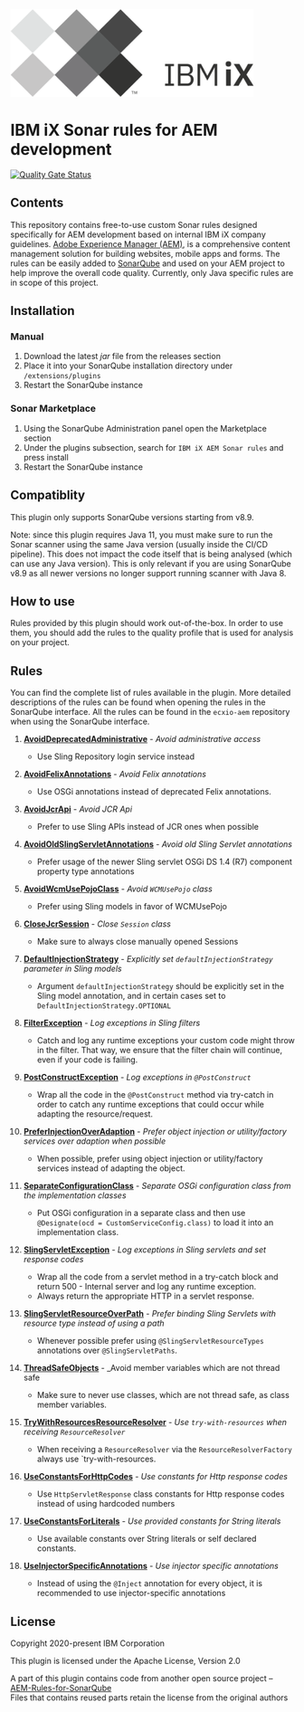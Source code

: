 [<img alt="IBM iX logo" height="155" src="assets/ibmix-logo.png" width="430"/>](https://www.ibm.com/services/ibmix)

# IBM iX Sonar rules for AEM development

[![Quality Gate Status](https://sonarcloud.io/api/project_badges/measure?project=ibmix-aem-sonar-rules&metric=alert_status)](https://sonarcloud.io/summary/new_code?id=ibmix-aem-sonar-rules)

## Contents
This repository contains free-to-use custom Sonar rules designed specifically for AEM development based on internal IBM iX company guidelines.
[Adobe Experience Manager (AEM)](https://www.adobe.io/apis/experiencecloud/aem.html), is a comprehensive content management solution for building websites, mobile apps and forms.
The rules can be easily added to [SonarQube](https://www.sonarqube.org/) and used on your AEM project to help improve the overall code quality. Currently, only Java specific rules are in scope of this project. 


## Installation
### Manual
1. Download the latest _jar_ file from the releases section
2. Place it into your SonarQube installation directory under `/extensions/plugins`
3. Restart the SonarQube instance

### Sonar Marketplace
1. Using the SonarQube Administration panel open the Marketplace section
2. Under the plugins subsection, search for `IBM iX AEM Sonar rules` and press install
3. Restart the SonarQube instance

## Compatiblity

This plugin only supports SonarQube versions starting from v8.9.

Note: since this plugin requires Java 11, you must make sure to run the Sonar scanner using the same Java version (usually inside the CI/CD pipeline). This does not impact the code itself that is being analysed (which can use any Java version). This is only relevant if you are using SonarQube v8.9 as all newer versions no longer support running scanner with Java 8. 

## How to use
Rules provided by this plugin should work out-of-the-box.
In order to use them, you should add the rules to the quality profile that is used for analysis on your project.

## Rules
You can find the complete list of rules available in the plugin.
More detailed descriptions of the rules can be found when opening the rules in the SonarQube interface.
All the rules can be found in the `ecxio-aem` repository when using the SonarQube interface.

1. **[AvoidDeprecatedAdministrative](assets/readme/AvoidDeprecatedAdministrative.md)** - _Avoid administrative access_  
   - Use Sling Repository login service instead 
  
2. **[AvoidFelixAnnotations](assets/readme/AvoidFelixAnnotations.md)** - _Avoid Felix annotations_
   - Use OSGi annotations instead of deprecated Felix annotations.
   
3. **[AvoidJcrApi](assets/readme/AvoidJcrApi.md)** - _Avoid JCR Api_
   - Prefer to use Sling APIs instead of JCR ones when possible
   
4. **[AvoidOldSlingServletAnnotations](assets/readme/AvoidOldSlingServletAnnotations.md)** - _Avoid old Sling Servlet annotations_
   - Prefer usage of the newer Sling servlet OSGi DS 1.4 (R7) component property type annotations

5. **[AvoidWcmUsePojoClass](assets/readme/AvoidWcmUsePojoClass.md)** - _Avoid `WCMUsePojo` class_
   - Prefer using Sling models in favor of WCMUsePojo 
   
6. **[CloseJcrSession](assets/readme/CloseJcrSession.md)** - _Close `Session` class_
    - Make sure to always close manually opened Sessions    

7. **[DefaultInjectionStrategy](assets/readme/DefaultInjectionStrategy.md)** - _Explicitly set `defaultInjectionStrategy` parameter in Sling models_
   - Argument `defaultInjectionStrategy` should be explicitly set in the Sling model annotation, and in certain cases set to `DefaultInjectionStrategy.OPTIONAL`

8. **[FilterException](assets/readme/FilterException.md)** - _Log exceptions in Sling filters_
   - Catch and log any runtime exceptions your custom code might throw in the filter. That way, we ensure that the filter chain will continue, even if your code is failing.

9. **[PostConstructException](assets/readme/PostConstructException.md)** - _Log exceptions in `@PostConstruct`_
   - Wrap all the code in the `@PostConstruct` method via try-catch in order to catch any runtime exceptions that could occur while adapting the resource/request.

10. **[PreferInjectionOverAdaption](assets/readme/PreferInjectionOverAdaption.md)** - _Prefer object injection or utility/factory services over adaption when possible_
    - When possible, prefer using object injection or utility/factory services instead of adapting the object.
    
11. **[SeparateConfigurationClass](assets/readme/SeparateConfigurationClass.md)** - _Separate OSGi configuration class from the implementation classes_
    - Put OSGi configuration in a separate class and then use `@Designate(ocd = CustomServiceConfig.class)` to load it into an implementation class.

12. **[SlingServletException](assets/readme/SlingServletException.md)** - _Log exceptions in Sling servlets and set response codes_
    - Wrap all the code from a servlet method in a try-catch block and return 500 - Internal server and log any runtime exception.
    - Always return the appropriate HTTP in a servlet response.

13. **[SlingServletResourceOverPath](assets/readme/SlingServletResourceOverPath.md)** - _Prefer binding Sling Servlets with resource type instead of using a path_
    - Whenever possible prefer using `@SlingServletResourceTypes` annotations over `@SlingServletPaths`.

14. **[ThreadSafeObjects](assets/readme/ThreadSafeObjects.md)** - _Avoid member variables which are not thread safe
    - Make sure to never use classes, which are not thread safe, as class member variables.

15. **[TryWithResourcesResourceResolver](assets/readme/TryWithResourcesResourceResolver.md)** - _Use `try-with-resources` when receiving `ResourceResolver`_  
    - When receiving a `ResourceResolver` via the `ResourceResolverFactory` always use `try-with-resources.

16. **[UseConstantsForHttpCodes](assets/readme/UseConstantsForHttpCodes.md)** - _Use constants for Http response codes_
    - Use `HttpServletResponse` class constants for Http response codes instead of using hardcoded numbers
    
17. **[UseConstantsForLiterals](assets/readme/UseConstantsForLiterals.md)** - _Use provided constants for String literals_
    - Use available constants over String literals or self declared constants.    

18. **[UseInjectorSpecificAnnotations](assets/readme/UseInjectorSpecificAnnotations.md)** - _Use injector specific annotations_
    - Instead of using the `@Inject` annotation for every object, it is recommended to use injector-specific annotations
    


## License
Copyright 2020-present IBM Corporation

This plugin is licensed under the Apache License, Version 2.0

A part of this plugin contains code from another open source project &ndash; [AEM-Rules-for-SonarQube](https://github.com/wttech/AEM-Rules-for-SonarQube)  
Files that contains reused parts retain the license from the original authors
